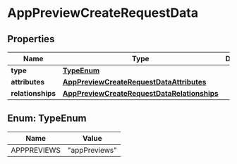 

# AppPreviewCreateRequestData


## Properties

| Name | Type | Description | Notes |
|------------ | ------------- | ------------- | -------------|
|**type** | [**TypeEnum**](#TypeEnum) |  |  |
|**attributes** | [**AppPreviewCreateRequestDataAttributes**](AppPreviewCreateRequestDataAttributes.md) |  |  |
|**relationships** | [**AppPreviewCreateRequestDataRelationships**](AppPreviewCreateRequestDataRelationships.md) |  |  |



## Enum: TypeEnum

| Name | Value |
|---- | -----|
| APPPREVIEWS | &quot;appPreviews&quot; |




